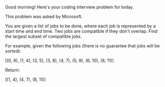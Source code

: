 Good morning! Here's your coding interview problem for today.

This problem was asked by Microsoft.

You are given a list of jobs to be done, where each job is represented by a
start time and end time. Two jobs are compatible if they don't overlap. Find the
largest subset of compatible jobs.

For example, given the following jobs (there is no guarantee that jobs will be
sorted):

[(0, 6),
(1, 4),
(3, 5),
(3, 8),
(4, 7),
(5, 9),
(6, 10),
(8, 11)]


Return:

[(1, 4),
(4, 7),
(8, 11)]



